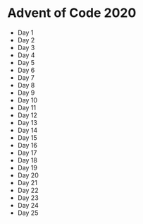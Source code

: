 # Advent of Code 2020

- Day 1
- Day 2
- Day 3
- Day 4
- Day 5
- Day 6
- Day 7
- Day 8
- Day 9
- Day 10
- Day 11
- Day 12
- Day 13
- Day 14
- Day 15
- Day 16
- Day 17
- Day 18
- Day 19
- Day 20
- Day 21
- Day 22
- Day 23
- Day 24
- Day 25